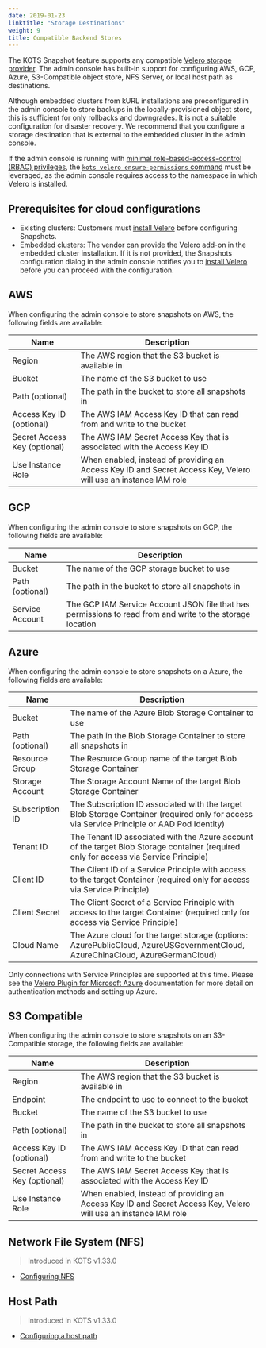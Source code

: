 ```yaml
---
date: 2019-01-23
linktitle: "Storage Destinations"
weight: 9
title: Compatible Backend Stores
---
```


The KOTS Snapshot feature supports any compatible [Velero storage provider](https://velero.io/docs/main/supported-providers/).
The admin console has built-in support for configuring AWS, GCP, Azure, S3-Compatible object store, NFS Server, or local host path as destinations.

Although embedded clusters from kURL installations are preconfigured in the admin console to store backups in the locally-provisioned object store, this is sufficient for only rollbacks and downgrades. It is not a suitable configuration for disaster recovery. We recommend that you configure a storage destination that is external to the embedded cluster in the admin console.

If the admin console is running with [minimal role-based-access-control (RBAC) privileges](/vendor/packaging/rbac/#namespace-scoped-access), the [`kots velero ensure-permissions` command](/kots-cli/velero/ensure-permissions/) must be leveraged, as the admin console requires access to the namespace in which Velero is installed.

## Prerequisites for cloud configurations

* Existing clusters: Customers must [install Velero](https://velero.io/docs/v1.6/basic-install/) before configuring Snapshots.
* Embedded clusters: The vendor can provide the Velero add-on in the embedded cluster installation. If it is not provided, the Snapshots configuration dialog in the admin console notifies you to [install Velero](https://velero.io/docs/v1.6/basic-install/) before you can proceed with the configuration.

## AWS

When configuring the admin console to store snapshots on AWS, the following fields are available:

| Name                         | Description                                                                                                     |
|------------------------------|-----------------------------------------------------------------------------------------------------------------|
| Region                       | The AWS region that the S3 bucket is available in                                                               |
| Bucket                       | The name of the S3 bucket to use                                                                                |
| Path (optional)              | The path in the bucket to store all snapshots in                                                                |
| Access Key ID (optional)     | The AWS IAM Access Key ID that can read from and write to the bucket                                            |
| Secret Access Key (optional) | The AWS IAM Secret Access Key that is associated with the Access Key ID                                         |
| Use Instance Role            | When enabled, instead of providing an Access Key ID and Secret Access Key, Velero will use an instance IAM role |

## GCP

When configuring the admin console to store snapshots on GCP, the following fields are available:

| Name            | Description                                                                                               |
|-----------------|-----------------------------------------------------------------------------------------------------------|
| Bucket          | The name of the GCP storage bucket to use                                                                 |
| Path (optional) | The path in the bucket to store all snapshots in                                                          |
| Service Account | The GCP IAM Service Account JSON file that has permissions to read from and write to the storage location |

## Azure

When configuring the admin console to store snapshots on a Azure, the following fields are available:

| Name                       | Description                                                                                                                                |
|----------------------------|--------------------------------------------------------------------------------------------------------------------------------------------|
| Bucket                     | The name of the Azure Blob Storage Container to use                                                                                        |
| Path (optional)            | The path in the Blob Storage Container to store all snapshots in                                                                           |
| Resource Group             | The Resource Group name of the target Blob Storage Container                                                                               |
| Storage Account            | The Storage Account Name of the target Blob Storage Container                                                                              |
| Subscription ID            | The Subscription ID associated with the target Blob Storage Container (required only for access via Service Principle or AAD Pod Identity) |
| Tenant ID                  | The Tenant ID associated with the Azure account of the target Blob Storage container (required only for access via Service Principle)      |
| Client ID                  | The Client ID of a Service Principle with access to the target Container (required only for access via Service Principle)                  |
| Client Secret              | The Client Secret of a Service Principle with access to the target Container (required only for access via Service Principle)              |
| Cloud Name                 | The Azure cloud for the target storage (options: AzurePublicCloud, AzureUSGovernmentCloud, AzureChinaCloud, AzureGermanCloud)              |

Only connections with Service Principles are supported at this time.
Please see the [Velero Plugin for Microsoft Azure](https://github.com/vmware-tanzu/velero-plugin-for-microsoft-azure) documentation for more detail on authentication methods and setting up Azure.

## S3 Compatible

When configuring the admin console to store snapshots on an S3-Compatible storage, the following fields are available:

| Name                         | Description                                                                                                     |
|------------------------------|-----------------------------------------------------------------------------------------------------------------|
| Region                       | The AWS region that the S3 bucket is available in                                                               |
| Endpoint                     | The endpoint to use to connect to the bucket                                                                    |
| Bucket                       | The name of the S3 bucket to use                                                                                |
| Path (optional)              | The path in the bucket to store all snapshots in                                                                |
| Access Key ID (optional)     | The AWS IAM Access Key ID that can read from and write to the bucket                                            |
| Secret Access Key (optional) | The AWS IAM Secret Access Key that is associated with the Access Key ID                                         |
| Use Instance Role            | When enabled, instead of providing an Access Key ID and Secret Access Key, Velero will use an instance IAM role |

## Network File System (NFS)

> Introduced in KOTS v1.33.0

* [Configuring NFS](/kotsadm/snapshots/configuring-nfs/)

## Host Path

> Introduced in KOTS v1.33.0

* [Configuring a host path](/kotsadm/snapshots/configuring-hostpath/)

